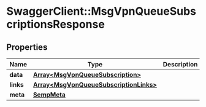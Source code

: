 # SwaggerClient::MsgVpnQueueSubscriptionsResponse

## Properties
Name | Type | Description | Notes
------------ | ------------- | ------------- | -------------
**data** | [**Array&lt;MsgVpnQueueSubscription&gt;**](MsgVpnQueueSubscription.md) |  | [optional] 
**links** | [**Array&lt;MsgVpnQueueSubscriptionLinks&gt;**](MsgVpnQueueSubscriptionLinks.md) |  | [optional] 
**meta** | [**SempMeta**](SempMeta.md) |  | 


